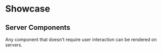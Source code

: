 # Showcase

## Server Components

Any component that doesn't require user interaction can be rendered on servers.
